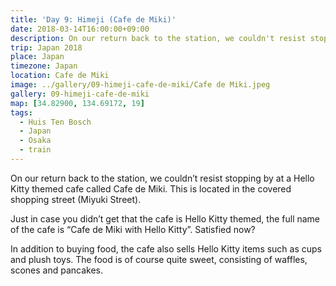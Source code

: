 ```yaml
---
title: 'Day 9: Himeji (Cafe de Miki)'
date: 2018-03-14T16:00:00+09:00
description: On our return back to the station, we couldn't resist stopping by at a Hello Kitty themed cafe called Cafe de Miki.
trip: Japan 2018
place: Japan
timezone: Japan
location: Cafe de Miki
image: ../gallery/09-himeji-cafe-de-miki/Cafe de Miki.jpeg
gallery: 09-himeji-cafe-de-miki
map: [34.82900, 134.69172, 19]
tags:
  - Huis Ten Bosch
  - Japan
  - Osaka
  - train
---
```


On our return back to the station, we couldn’t resist stopping by at a Hello Kitty themed cafe called Cafe de Miki. This is located in the covered shopping street (Miyuki Street).

Just in case you didn’t get that the cafe is Hello Kitty themed, the full name of the cafe is “Cafe de Miki with Hello Kitty”. Satisfied now?

In addition to buying food, the cafe also sells Hello Kitty items such as cups and plush toys. The food is of course quite sweet, consisting of waffles, scones and pancakes.
